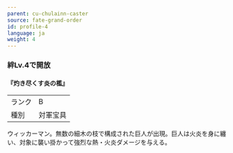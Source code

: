 ```yaml
---
parent: cu-chulainn-caster
source: fate-grand-order
id: profile-4
language: ja
weight: 4
---
```


### 絆Lv.4で開放

#### 『灼き尽くす炎の檻』

<table>
  <tr><td>ランク</td><td>B</td></tr>
  <tr><td>種別</td><td>対軍宝具</td></tr>
</table>

ウィッカーマン。無数の細木の枝で構成された巨人が出現。巨人は火炎を身に纏い、対象に襲い掛かって強烈な熱・火炎ダメージを与える。
